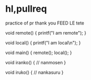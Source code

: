 # hl,pullreq
practice of pr
thank you
FEED LE
tete


void remote()
{
  printf("I am remote");
}

void local()
{
  printf("I am local\n");
}

void main()
{
  remote();
  local();
}

void iranko()
{
  // nanmosen
}

void iruko()
{
  // nankasuru
}